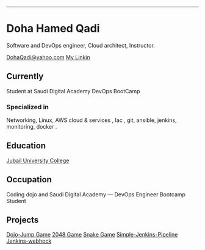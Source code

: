 ---
# Doha Hamed Qadi
Software and DevOps engineer, Cloud architect, Instructor.

<div id="webaddress">
<a href="DohaQadi@yahoo.com">DohaQadi@yahoo.com</a>
<a href="http://www.linkedin.com/in/doha-qadi">My Linkin</a>
</div>


## Currently

Student at Saudi Digital Academy DevOps BootCamp

### Specialized in

Networking,
Linux,
AWS cloud & services ,
Iac ,
git,
ansible,
jenkins, 
monitoring,
docker .



## Education

<a href="http://www.ucj.edu.sa/en/Pages/default.aspx">Jubail University College</a>
 

## Occupation

Coding dojo and Saudi Digital Academy — DevOps Engineer Bootcamp Student

## Projects

<a href="https://github.com/DohaHQ/dojo-jump.git">Dojo-Jump Game</a>
<a href="https://github.com/DohaHQ/2048.git">2048 Game</a>
<a href="https://github.com/DohaHQ/tomcat-jsp-snakegame.git">Snake Game</a>
<a href="https://github.com/DohaHQ/DevOps-Simple-Jenkins-Pipeline.git">Simple-Jenkins-Pipeline</a>
<a href="https://github.com/DohaHQ/DevOps-Jenkins-webhock.git">Jenkins-webhock</a>

<!-- ### Footer

Last updated: June 2022 -->

